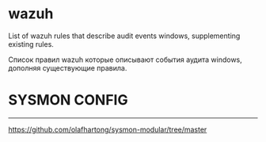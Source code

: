 # wazuh

List of wazuh rules that describe audit events windows, supplementing existing rules.

Список правил wazuh которые описывают события аудита windows, дополняя существующие правила.


# SYSMON CONFIG
---
https://github.com/olafhartong/sysmon-modular/tree/master
